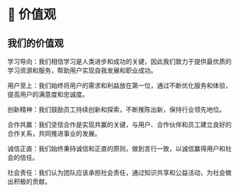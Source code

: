# 💖 价值观

## 我们的价值观

学习导向：我们相信学习是人类进步和成功的关键，因此我们致力于提供最优质的学习资源和服务，帮助用户实现自我发展和职业成功。

用户至上：我们始终将用户的需求和利益放在第一位，通过不断优化服务和体验，提高用户的满意度和忠诚度。

创新精神：我们鼓励员工持续创新和探索，不断推陈出新，保持行业领先地位。

合作共赢：我们坚信合作是实现共赢的关键，与用户、合作伙伴和员工建立良好的合作关系，共同推进事业的发展。

诚信正直：我们始终秉持诚信和正直的原则，做到言行一致，以诚信赢得用户和社会的信任。

社会责任：我们认为团队应该承担社会责任，通过知识共享和公益活动，为社会做出积极的贡献。
